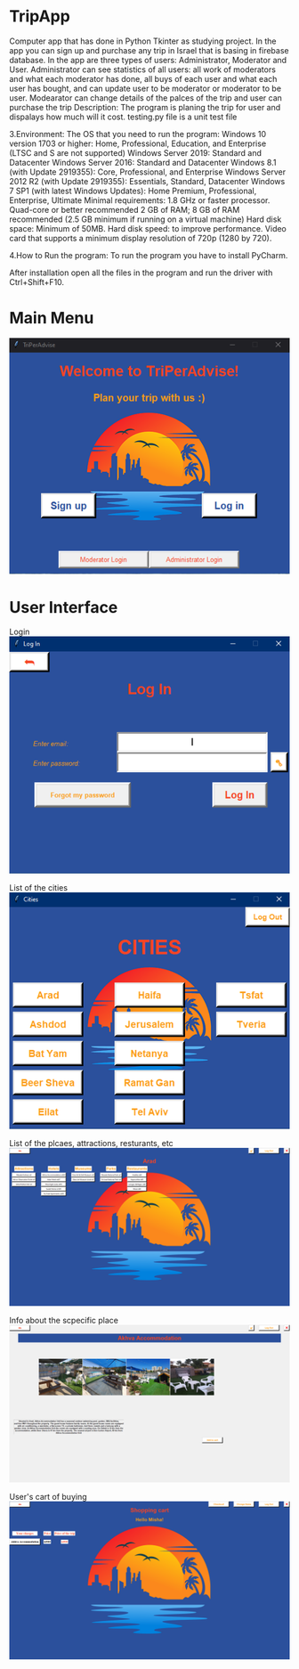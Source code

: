 # TripApp
 Computer app that has done in Python Tkinter as studying project. In the app you can sign up and purchase any trip in Israel that is basing in firebase database. In the app are three types of users: Administrator, Moderator and User. Administrator can see statistics of all users: all work of moderators and what each moderator has done, all buys of each user and what each user has bought, and can update user to be moderator or moderator to be user. Modearator can change details of the palces of the trip and user can purchase the trip
Description: The program is planing the trip for user and dispalays how much will it cost. testing.py file is a unit test file

3.Environment: The OS that you need to run the program: Windows 10 version 1703 or higher: Home, Professional, Education, and Enterprise (LTSC and S are not supported) Windows Server 2019: Standard and Datacenter Windows Server 2016: Standard and Datacenter Windows 8.1 (with Update 2919355): Core, Professional, and Enterprise Windows Server 2012 R2 (with Update 2919355): Essentials, Standard, Datacenter Windows 7 SP1 (with latest Windows Updates): Home Premium, Professional, Enterprise, Ultimate Minimal requirements: 1.8 GHz or faster processor. Quad-core or better recommended 2 GB of RAM; 8 GB of RAM recommended (2.5 GB minimum if running on a virtual machine) Hard disk space: Minimum of 50MB. Hard disk speed: to improve performance. Video card that supports a minimum display resolution of 720p (1280 by 720).

4.How to Run the program: To run the program you have to install PyCharm.

After installation open all the files in the program and run the driver with Ctrl+Shift+F10.


# Main Menu
![Main menu](https://github.com/NiPavel/TripApp/blob/photos/Mainmenu.png?raw=true)

# User Interface
Login
![UI](https://github.com/NiPavel/TripApp/blob/photos/userlogIn.png?raw=true)

List of the cities
![List of the cities](https://github.com/NiPavel/TripApp/blob/photos/UserInterface.png?raw=true)

List of the plcaes, attractions, resturants, etc
![Attraction list](https://github.com/NiPavel/TripApp/blob/photos/UserInterface1.png?raw=true)

Info about the scpecific place
![Place's Info](https://github.com/NiPavel/TripApp/blob/photos/UserInterface2.png?raw=true)

User's cart of buying
![User's cart](https://github.com/NiPavel/TripApp/blob/photos/UserInterface3.png?raw=true)
